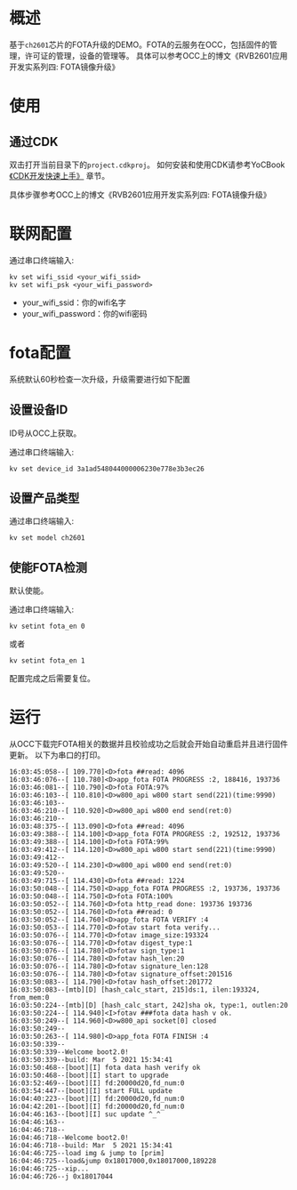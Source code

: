 # 概述

基于`ch2601`芯片的FOTA升级的DEMO。FOTA的云服务在OCC，包括固件的管理，许可证的管理，设备的管理等。
具体可以参考OCC上的博文《RVB2601应用开发实系列四: FOTA镜像升级》

# 使用

## 通过CDK

双击打开当前目录下的`project.cdkproj`。
如何安装和使用CDK请参考YoCBook [《CDK开发快速上手》](https://yoc.docs.t-head.cn/yocbook/Chapter2-%E5%BF%AB%E9%80%9F%E4%B8%8A%E6%89%8B%E6%8C%87%E5%BC%95/%E4%BD%BF%E7%94%A8CDK%E5%BC%80%E5%8F%91%E5%BF%AB%E9%80%9F%E4%B8%8A%E6%89%8B.html) 章节。

具体步骤参考OCC上的博文《RVB2601应用开发实系列四: FOTA镜像升级》

# 联网配置

通过串口终端输入:

```cli
kv set wifi_ssid <your_wifi_ssid>
kv set wifi_psk <your_wifi_password>
```

- your_wifi_ssid：你的wifi名字
- your_wifi_password：你的wifi密码

# fota配置

系统默认60秒检查一次升级，升级需要进行如下配置

## 设置设备ID

ID号从OCC上获取。

通过串口终端输入:

```cli
kv set device_id 3a1ad548044000006230e778e3b3ec26
```

## 设置产品类型

通过串口终端输入:

```cli
kv set model ch2601
```

## 使能FOTA检测

默认使能。

通过串口终端输入:

```cli
kv setint fota_en 0
```

或者

```cli
kv setint fota_en 1
```

配置完成之后需要复位。

# 运行

从OCC下载完FOTA相关的数据并且校验成功之后就会开始自动重启并且进行固件更新。
以下为串口的打印。

```cli
16:03:45:058--[ 109.770]<D>fota ##read: 4096
16:03:46:076--[ 110.780]<D>app_fota FOTA PROGRESS :2, 188416, 193736
16:03:46:081--[ 110.790]<D>fota FOTA:97%
16:03:46:103--[ 110.810]<D>w800_api w800 start send(221)(time:9990)
16:03:46:103--
16:03:46:210--[ 110.920]<D>w800_api w800 end send(ret:0)
16:03:46:210--
16:03:48:375--[ 113.090]<D>fota ##read: 4096
16:03:49:388--[ 114.100]<D>app_fota FOTA PROGRESS :2, 192512, 193736
16:03:49:388--[ 114.100]<D>fota FOTA:99%
16:03:49:412--[ 114.120]<D>w800_api w800 start send(221)(time:9990)
16:03:49:412--
16:03:49:520--[ 114.230]<D>w800_api w800 end send(ret:0)
16:03:49:520--
16:03:49:715--[ 114.430]<D>fota ##read: 1224
16:03:50:048--[ 114.750]<D>app_fota FOTA PROGRESS :2, 193736, 193736
16:03:50:048--[ 114.750]<D>fota FOTA:100%
16:03:50:052--[ 114.760]<D>fota http_read done: 193736 193736
16:03:50:052--[ 114.760]<D>fota ##read: 0
16:03:50:052--[ 114.760]<D>app_fota FOTA VERIFY :4
16:03:50:053--[ 114.770]<D>fotav start fota verify...
16:03:50:076--[ 114.770]<D>fotav image_size:193324
16:03:50:076--[ 114.770]<D>fotav digest_type:1
16:03:50:076--[ 114.780]<D>fotav sign_type:1
16:03:50:076--[ 114.780]<D>fotav hash_len:20
16:03:50:076--[ 114.780]<D>fotav signature_len:128
16:03:50:076--[ 114.780]<D>fotav signature_offset:201516
16:03:50:083--[ 114.790]<D>fotav hash_offset:201772
16:03:50:083--[mtb][D] [hash_calc_start, 215]ds:1, ilen:193324, from_mem:0
16:03:50:224--[mtb][D] [hash_calc_start, 242]sha ok, type:1, outlen:20
16:03:50:224--[ 114.940]<I>fotav ###fota data hash v ok.
16:03:50:249--[ 114.960]<D>w800_api socket[0] closed
16:03:50:249--
16:03:50:263--[ 114.980]<D>app_fota FOTA FINISH :4
16:03:50:339--
16:03:50:339--Welcome boot2.0!
16:03:50:339--build: Mar  5 2021 15:34:41
16:03:50:468--[boot][I] fota data hash verify ok
16:03:50:468--[boot][I] start to upgrade
16:03:52:469--[boot][I] fd:20000d20,fd_num:0
16:03:54:447--[boot][I] start FULL update
16:04:40:223--[boot][I] fd:20000d20,fd_num:0
16:04:42:201--[boot][I] fd:20000d20,fd_num:0
16:04:46:163--[boot][I] suc update ^_^
16:04:46:163--
16:04:46:718--
16:04:46:718--Welcome boot2.0!
16:04:46:718--build: Mar  5 2021 15:34:41
16:04:46:725--load img & jump to [prim]
16:04:46:725--load&jump 0x18017000,0x18017000,189228
16:04:46:725--xip...
16:04:46:726--j 0x18017044
```
